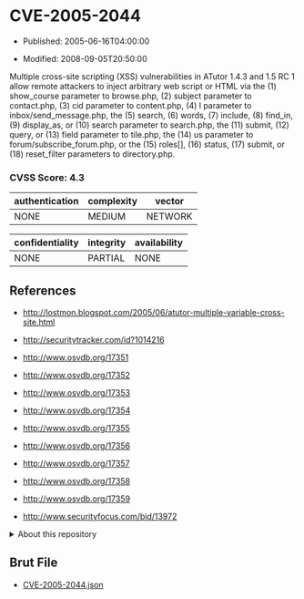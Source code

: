 # CVE-2005-2044

- Published: 2005-06-16T04:00:00

- Modified: 2008-09-05T20:50:00

Multiple cross-site scripting (XSS) vulnerabilities in ATutor 1.4.3 and 1.5 RC 1 allow remote attackers to inject arbitrary web script or HTML via the (1) show_course parameter to browse.php, (2) subject parameter to contact.php, (3) cid parameter to content.php, (4) l parameter to inbox/send_message.php, the (5) search, (6) words, (7) include, (8) find_in, (9) display_as, or (10) search parameter to search.php, the (11) submit, (12) query, or (13) field parameter to tile.php, the (14) us parameter to forum/subscribe_forum.php, or the (15) roles[], (16) status, (17) submit, or (18) reset_filter parameters to directory.php.

### CVSS Score: **4.3**

| authentication | complexity | vector |
| --- | --- | --- |
| NONE | MEDIUM | NETWORK |

| confidentiality | integrity | availability |
| --- | --- | --- |
| NONE | PARTIAL | NONE |

## References

* http://lostmon.blogspot.com/2005/06/atutor-multiple-variable-cross-site.html

* http://securitytracker.com/id?1014216

* http://www.osvdb.org/17351

* http://www.osvdb.org/17352

* http://www.osvdb.org/17353

* http://www.osvdb.org/17354

* http://www.osvdb.org/17355

* http://www.osvdb.org/17356

* http://www.osvdb.org/17357

* http://www.osvdb.org/17358

* http://www.osvdb.org/17359

* http://www.securityfocus.com/bid/13972

<details>
<summary>About this repository</summary> 

  This repository is part of the project [Live Hack CVE](https://github.com/Live-Hack-CVE). Main website can be found [www.live-hack.org](https://www.live-hack.org) 
  
  Made by [Sn0wAlice](https://github.com/Sn0wAlice) for the people that care about security and need to have a feed of the latest CVEs. Hope you enjoy it, don't forget to star the repo and follow me on [Twitter](https://twitter.com/Sn0wAlice) and [Github](https://github.com/Sn0wAlice). And that is my [personnal website](https://www.alice-snow.me/)

  - [Home Page](https://github.com/Live-Hack-CVE)
  - [Framework](https://github.com/Live-Hack-CVE/cve-framework)
  - [CVE database](https://github.com/Live-Hack-CVE/full_database)
  - [Changelog](https://github.com/Live-Hack-CVE/Changelog)
</details>

## Brut File

* [CVE-2005-2044.json](https://raw.githubusercontent.com/Live-Hack-CVE/full_database/main/cves/2005/CVE-2005-2044.json)

